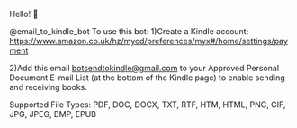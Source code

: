 Hello! 👋

@email_to_kindle_bot
To use this bot:
1)Create a Kindle account: https://www.amazon.co.uk/hz/mycd/preferences/myx#/home/settings/payment

2)Add this email botsendtokindle@gmail.com to your Approved Personal Document E-mail List (at the bottom of the Kindle page) to enable sending and receiving books.

Supported File Types: 
PDF, DOC, DOCX, TXT, RTF, HTM, HTML, PNG, GIF, JPG, JPEG, BMP, EPUB
